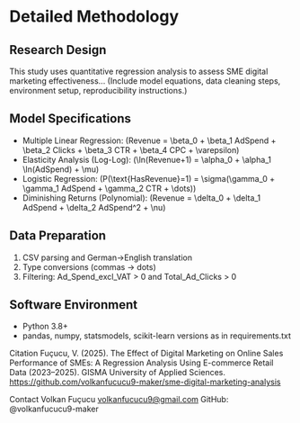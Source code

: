 # Detailed Methodology

## Research Design
This study uses quantitative regression analysis to assess SME digital marketing effectiveness...
(Include model equations, data cleaning steps, environment setup, reproducibility instructions.)

## Model Specifications
- Multiple Linear Regression: \(Revenue = \beta_0 + \beta_1 AdSpend + \beta_2 Clicks + \beta_3 CTR + \beta_4 CPC + \varepsilon\)
- Elasticity Analysis (Log-Log): \(\ln(Revenue+1) = \alpha_0 + \alpha_1 \ln(AdSpend) + \mu\)
- Logistic Regression: \(P(\text{HasRevenue}=1) = \sigma(\gamma_0 + \gamma_1 AdSpend + \gamma_2 CTR + \dots)\)
- Diminishing Returns (Polynomial): \(Revenue = \delta_0 + \delta_1 AdSpend + \delta_2 AdSpend^2 + \nu\)

## Data Preparation
1. CSV parsing and German→English translation
2. Type conversions (commas → dots)
3. Filtering: Ad_Spend_excl_VAT > 0 and Total_Ad_Clicks > 0

## Software Environment
- Python 3.8+
- pandas, numpy, statsmodels, scikit-learn versions as in requirements.txt

Citation
Fuçucu, V. (2025). The Effect of Digital Marketing on Online Sales Performance of SMEs: A Regression Analysis Using E-commerce Retail Data (2023–2025). GISMA University of Applied Sciences. https://github.com/volkanfucucu9-maker/sme-digital-marketing-analysis


Contact
Volkan Fuçucu
volkanfucucu9@gmail.com
GitHub: @volkanfucucu9-maker

